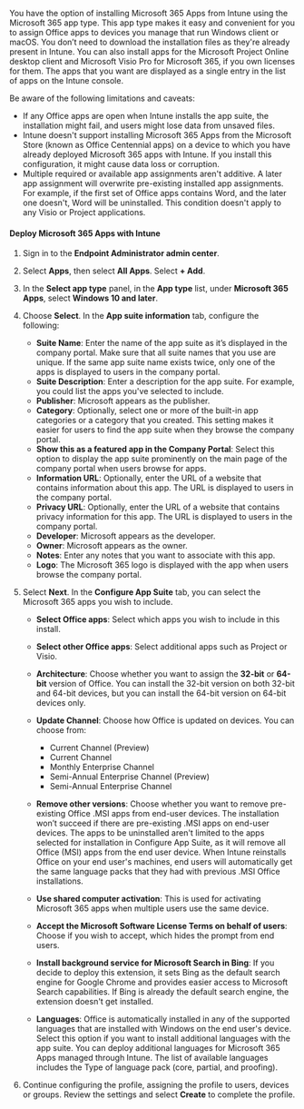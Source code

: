 You have the option of installing Microsoft 365 Apps from Intune using the Microsoft 365 app type. This app type makes it easy and convenient for you to assign Office apps to devices you manage that run Windows client or macOS. You don’t need to download the installation files as they're already present in Intune. You can also install apps for the Microsoft Project Online desktop client and Microsoft Visio Pro for Microsoft 365, if you own licenses for them. The apps that you want are displayed as a single entry in the list of apps on the Intune console.

Be aware of the following limitations and caveats:

 -  If any Office apps are open when Intune installs the app suite, the installation might fail, and users might lose data from unsaved files.
 -  Intune doesn't support installing Microsoft 365 Apps from the Microsoft Store (known as Office Centennial apps) on a device to which you have already deployed Microsoft 365 apps with Intune. If you install this configuration, it might cause data loss or corruption.
 -  Multiple required or available app assignments aren't additive. A later app assignment will overwrite pre-existing installed app assignments. For example, if the first set of Office apps contains Word, and the later one doesn't, Word will be uninstalled. This condition doesn't apply to any Visio or Project applications.

#### Deploy Microsoft 365 Apps with Intune

1.  Sign in to the **Endpoint Administrator admin center**.
2.  Select **Apps**, then select **All Apps**. Select **+ Add**.
3.  In the **Select app type** panel, in the **App type** list, under **Microsoft 365 Apps**, select **Windows 10 and later**.
4.  Choose **Select**. In the **App suite information** tab, configure the following:
    
     -  **Suite Name**: Enter the name of the app suite as it’s displayed in the company portal. Make sure that all suite names that you use are unique. If the same app suite name exists twice, only one of the apps is displayed to users in the company portal.
     -  **Suite Description**: Enter a description for the app suite. For example, you could list the apps you've selected to include.
     -  **Publisher**: Microsoft appears as the publisher.
     -  **Category**: Optionally, select one or more of the built-in app categories or a category that you created. This setting makes it easier for users to find the app suite when they browse the company portal.
     -  **Show this as a featured app in the Company Portal**: Select this option to display the app suite prominently on the main page of the company portal when users browse for apps.
     -  **Information URL**: Optionally, enter the URL of a website that contains information about this app. The URL is displayed to users in the company portal.
     -  **Privacy URL**: Optionally, enter the URL of a website that contains privacy information for this app. The URL is displayed to users in the company portal.
     -  **Developer**: Microsoft appears as the developer.
     -  **Owner**: Microsoft appears as the owner.
     -  **Notes**: Enter any notes that you want to associate with this app.
     -  **Logo**: The Microsoft 365 logo is displayed with the app when users browse the company portal.
5.  Select **Next**. In the **Configure App Suite** tab, you can select the Microsoft 365 apps you wish to include.
    
     -  **Select Office apps**: Select which apps you wish to include in this install.
     -  **Select other Office apps**: Select additional apps such as Project or Visio.
     -  **Architecture**: Choose whether you want to assign the **32-bit** or **64-bit** version of Office. You can install the 32-bit version on both 32-bit and 64-bit devices, but you can install the 64-bit version on 64-bit devices only.
     -  **Update Channel**: Choose how Office is updated on devices. You can choose from:
        
         -  Current Channel (Preview)
         -  Current Channel
         -  Monthly Enterprise Channel
         -  Semi-Annual Enterprise Channel (Preview)
         -  Semi-Annual Enterprise Channel
     -  **Remove other versions**: Choose whether you want to remove pre-existing Office .MSI apps from end-user devices. The installation won’t succeed if there are pre-existing .MSI apps on end-user devices. The apps to be uninstalled aren't limited to the apps selected for installation in Configure App Suite, as it will remove all Office (MSI) apps from the end user device. When Intune reinstalls Office on your end user's machines, end users will automatically get the same language packs that they had with previous .MSI Office installations.
     -  **Use shared computer activation**: This is used for activating Microsoft 365 apps when multiple users use the same device.
     -  **Accept the Microsoft Software License Terms on behalf of users**: Choose if you wish to accept, which hides the prompt from end users.
     -  **Install background service for Microsoft Search in Bing**: If you decide to deploy this extension, it sets Bing as the default search engine for Google Chrome and provides easier access to Microsoft Search capabilities. If Bing is already the default search engine, the extension doesn't get installed.
     -  **Languages**: Office is automatically installed in any of the supported languages that are installed with Windows on the end user's device. Select this option if you want to install additional languages with the app suite. You can deploy additional languages for Microsoft 365 Apps managed through Intune. The list of available languages includes the Type of language pack (core, partial, and proofing).
6.  Continue configuring the profile, assigning the profile to users, devices or groups. Review the settings and select **Create** to complete the profile.
